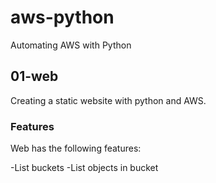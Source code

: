 # aws-python

Automating AWS with Python

## 01-web 

Creating a static website with python and AWS.

### Features

Web has the following features:

-List buckets
-List objects in bucket